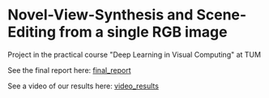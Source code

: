 # Novel-View-Synthesis and Scene-Editing from a single RGB image
Project in the practical course "Deep Learning in Visual Computing" at TUM

See the final report here: [final_report](Novel_View_Synthesis_and_Scene_Editing_from_a_single_RGB_image.pdf)

See a video of our results here: [video_results](https://www.youtube.com/watch?v=RmP7WMXdDhU&feature=youtu.be)
